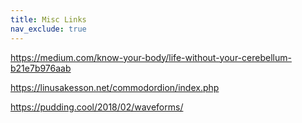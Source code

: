 ```yaml
---
title: Misc Links
nav_exclude: true
---
```


https://medium.com/know-your-body/life-without-your-cerebellum-b21e7b976aab

https://linusakesson.net/commodordion/index.php

https://pudding.cool/2018/02/waveforms/

